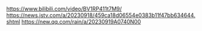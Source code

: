 https://www.bilibili.com/video/BV1RP411t7M9/
https://news.jstv.com/a/20230918/459ca18d06554e0383b11f47bb634644.shtml
https://new.qq.com/rain/a/20230919A0740N00